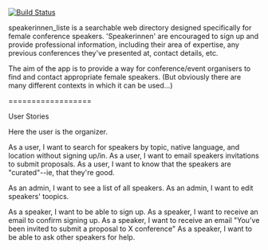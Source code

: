 [![Build Status](https://travis-ci.org/rubymonsters/speakerinnen_liste.png)](https://travis-ci.org/rubymonsters/speakerinnen_liste)

speakerinnen_liste is a searchable web directory designed specifically for female conference speakers. 'Speakerinnen' are encouraged to sign up and provide professional information, including their area of expertise, any previous conferences they've presented at, contact details, etc.

The aim of the app is to provide a way for conference/event organisers to find and contact appropriate female speakers. (But obviously there are many different contexts in which it can be used...)

==================

User Stories

Here the user is the organizer.

As a user, I want to search for speakers by topic, native language, and location without signing up/in.
As a user, I want to email speakers invitations to submit proposals.
As a user, I want to know that the speakers are "curated"--ie, that they're good.

As an admin, I want to see a list of all speakers.
As an admin, I want to edit speakers' toopics. 

As a speaker, I want to be able to sign up.
As a speaker, I want to receive an email to confirm signing up.
As a speaker, I want to receive an email "You've been invited to submit a proposal to X conference"
As a speaker, I want to be able to ask other speakers for help.
